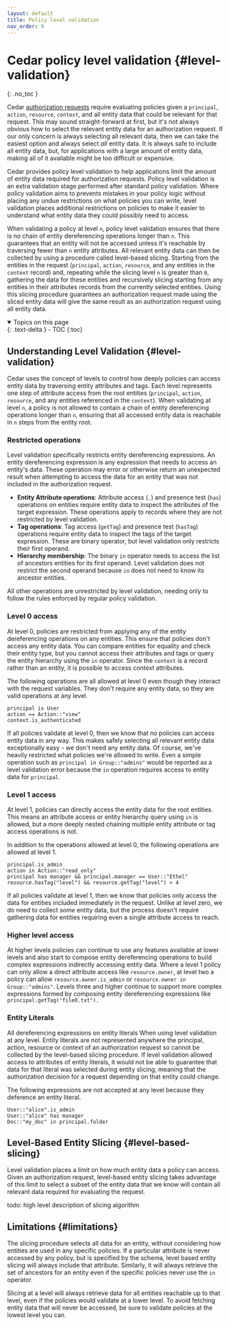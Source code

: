 ```yaml
---
layout: default
title: Policy level validation
nav_order: 9
---
```


# Cedar policy level validation {#level-validation}
{: .no_toc }

Cedar [authorization requests](../auth/authorization.md) require evaluating policies given a `principal`, `action`, `resource`, `context`, and all entity data that could be relevant for that request.
This may sound straight-forward at first, but it's not always obvious how to select the relevant entity data for an authorization request.
If our only concern is always selecting all relevant data, then we can take the easiest option and always select _all_ entity data.
It is always safe to include all entity data, but, for applications with a large amount of entity data, making all of it available might be too difficult or expensive.

Cedar provides policy level validation to help applications limit the amount of entity data required for authorization requests.
Policy level validation is an extra validation stage performed after standard policy validation.
Where policy validation aims to prevents mistakes in your policy logic without placing any undue restrictions on what policies you can write, level validation places additional restrictions on policies to make it easier to understand what entity data they could possibly need to access.

When validating a policy at level `n`, policy level validation ensures that there is no chain of entity dereferencing operations longer than `n`.
This guarantees that an entity will not be accessed unless it's reachable by traversing fewer than `n` entity attributes.
All relevant entity data can then be collected by using a procedure called level-based slicing.
Starting from the entities in the request (`principal`, `action`, `resource`, and any entities in the `context` record) and, repeating while the slicing level `n` is greater than `0`, gathering the data for these entities and recursively slicing starting from any entities in their attributes records from the currently selected entities.
Using this slicing procedure guarantees an authorization request made using the sliced entity data will give the same result as an authorization request using all entity data.

<details open markdown="block">
  <summary>
    Topics on this page
  </summary>
  {: .text-delta }
- TOC
{:toc}
</details>

## Understanding Level Validation {#level-validation}

Cedar uses the concept of levels to control how deeply policies can access entity data by traversing entity attributes and tags.
Each level represents one step of attribute access from the root entities (`principal`, `action`, `resource`, and any entities referenced in the `context`).
When validating at level `n`, a policy is not allowed to contain a chain of entity dereferencing operations longer than `n`, ensuring that all accessed entity data is reachable in `n` steps from the entity root.

### Restricted operations

Level validation specifically restricts entity dereferencing expressions.
An entity dereferencing expression is any expression that needs to access an entity's data.
These operation may error or otherwise return an unexpected result when attempting to access the data for an entity that was not included in the authorization request.

* **Entity Attribute operations**: Attribute access (`.`) and presence test (`has`) operations on entities require entity data to inspect the attributes of the target expression. These operations apply to records where they are not restricted by level validation.
* **Tag operations**: Tag access (`getTag`) and presence test (`hasTag`) operations require entity data to inspect the tags of the target expression. These are binary operator, but level validation only restricts their first operand.
* **Hierarchy membership**: The binary `in` operator needs to access the list of ancestors entities for its first operand. Level validation does not restrict the second operand because `in` does not need to know its ancestor entities.

All other operations are unrestricted by level validation, needing only to follow the rules enforced by regular policy validation.

### Level 0 access

At level 0, policies are restricted from applying any of the entity dereferencing operations on any entities.
This ensure that policies don't access any entity data.
You can compare entities for equality and check their entity type, but you cannot access their attributes and tags or query the entity hierarchy using the `in` operator.
Since the `context` is a record rather than an entity, it is possible to access context attributes.

The following operations are all allowed at level 0 even though they interact with the request variables.
They don't require any entity data, so they are valid operations at any level.
```cedar
principal is User
action == Action::"view"
context.is_authenticated
```

If all policies validate at level 0, then we know that no policies can access entity data in any way.
This makes safely selecting all relevant entity data exceptionally easy - we don't need any entity data.
Of course, we've heavily restricted what policies we're allowed to write.
Even a simple operation such as `principal in Group::"admins"` would be reported as a level validation error because the `in` operation requires access to entity data for `principal`.

### Level 1 access

At level 1, policies can directly access the entity data for the root entities.
This means an attribute access or entity hierarchy query using `in` is allowed, but a more deeply nested chaining multiple entity attribute or tag access operations is not.

In addition to the operations allowed at level 0, the following operations are allowed at level 1.
```cedar
principal.is_admin
action in Action::"read_only"
principal has manager && principal.manager == User::"Ethel"
resource.hasTag("level") && resource.getTag("level") > 4
```

If all policies validate at level 1, then we know that policies only access the data for entities included immediately in the request.
Unlike at level zero, we do need to collect _some_ entity data, but the process doesn't require gathering data for entities requiring even a single attribute access to reach.

### Higher level access

At higher levels policies can continue to use any features available at lower levels and also start to compose entity dereferencing operations to build complex expressions indirectly accessing entity data.
Where a level 1 policy can only allow a direct attribute access like `resource.owner`, at level two a policy can allow `resource.owner.is_admin` or `resource.owner in Group::"admins"`.
Levels three and higher continue to support more complex expressions formed by composing entity dereferencing expressions like `principal.getTag("file0.txt").`

### Entity Literals

All dereferencing expressions on entity literals When using level validation at any level.
Entity literals are not represented anywhere the principal, action, resource or context of an authorization request so cannot be collected by the level-based slicing procedure.
If level validation allowed access to attributes of entity literals, it would not be able to guarantee that data for that literal was selected during entity slicing, meaning that the authorization decision for a request depending on that entity could change.

The following expressions are not accepted at any level because they deference an entity literal.
```cedar
User::"alice".is_admin
User::"alice" has manager
Doc::"my_doc" in principal.folder
```

## Level-Based Entity Slicing {#level-based-slicing}

Level validation places a limit on how much entity data a policy can access.
Given an authorization request, level-based entity slicing takes advantage of this limit to select a subset of the entity data that we know will contain all relevant data required for evaluating the request.

todo: high level description of slicing algorithm

## Limitations {#limitations}

The slicing procedure selects all data for an entity, without considering how entities are used in any specific policies.
If a particular attribute is never accessed by any policy, but is specified by the schema, level based entity slicing will always include that attribute.
Similarly, it will always retrieve the set of ancestors for an entity even if the specific policies never use the `in` operator.

Slicing at a level will always retrieve data for all entities reachable up to that level, even if the policies would validate at a lower level.
To avoid fetching entity data that will never be accessed, be sure to validate policies at the lowest level you can.
